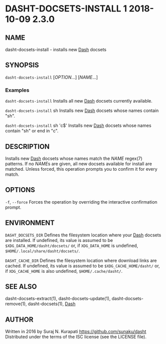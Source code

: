 # DASHT-DOCSETS-INSTALL 1       2018-10-09                            2.3.0

## NAME

dasht-docsets-install - installs new [Dash] docsets

## SYNOPSIS

`dasht-docsets-install` [*OPTION*...] [*NAME*...]

### Examples

`dasht-docsets-install`
  Installs all new [Dash] docsets currently available.

`dasht-docsets-install` sh
  Installs new [Dash] docsets whose names contain "sh".

`dasht-docsets-install` sh 'c$'
  Installs new [Dash] docsets whose names contain "sh" or end in "c".

## DESCRIPTION

Installs new [Dash] docsets whose names match the *NAME* regex(7) patterns.
If no *NAME*s are given, all new docsets available for install are matched.
Unless forced, this operation prompts you to confirm it for every match.

## OPTIONS

`-f`, `--force`
  Forces the operation by overriding the interactive confirmation prompt.

## ENVIRONMENT

`DASHT_DOCSETS_DIR`
  Defines the filesystem location where your [Dash] docsets are installed.
  If undefined, its value is assumed to be `$XDG_DATA_HOME/dasht/docsets/`
  or, if `XDG_DATA_HOME` is undefined, `$HOME/.local/share/dasht/docsets/`.

`DASHT_CACHE_DIR`
  Defines the filesystem location where download links are cached.
  If undefined, its value is assumed to be `$XDG_CACHE_HOME/dasht/`
  or, if `XDG_CACHE_HOME` is also undefined, `$HOME/.cache/dasht/`.

## SEE ALSO

dasht-docsets-extract(1), dasht-docsets-update(1), dasht-docsets-remove(1),
dasht-docsets(1), [Dash]

[Dash]: https://kapeli.com/dash

## AUTHOR

Written in 2016 by Suraj N. Kurapati <https://github.com/sunaku/dasht>
Distributed under the terms of the ISC license (see the LICENSE file).